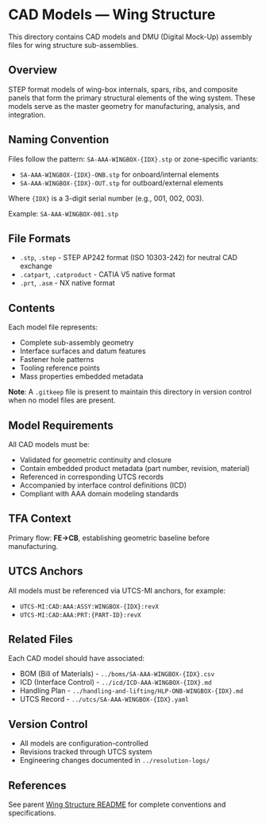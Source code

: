 # CAD Models — Wing Structure

This directory contains CAD models and DMU (Digital Mock-Up) assembly files for wing structure sub-assemblies.

## Overview

STEP format models of wing-box internals, spars, ribs, and composite panels that form the primary structural elements of the wing system. These models serve as the master geometry for manufacturing, analysis, and integration.

## Naming Convention

Files follow the pattern: `SA-AAA-WINGBOX-{IDX}.stp` or zone-specific variants:
- `SA-AAA-WINGBOX-{IDX}-ONB.stp` for onboard/internal elements
- `SA-AAA-WINGBOX-{IDX}-OUT.stp` for outboard/external elements

Where `{IDX}` is a 3-digit serial number (e.g., 001, 002, 003).

Example: `SA-AAA-WINGBOX-001.stp`

## File Formats

- `.stp`, `.step` - STEP AP242 format (ISO 10303-242) for neutral CAD exchange
- `.catpart`, `.catproduct` - CATIA V5 native format
- `.prt`, `.asm` - NX native format

## Contents

Each model file represents:
- Complete sub-assembly geometry
- Interface surfaces and datum features
- Fastener hole patterns
- Tooling reference points
- Mass properties embedded metadata

**Note**: A `.gitkeep` file is present to maintain this directory in version control when no model files are present.

## Model Requirements

All CAD models must be:
- Validated for geometric continuity and closure
- Contain embedded product metadata (part number, revision, material)
- Referenced in corresponding UTCS records
- Accompanied by interface control definitions (ICD)
- Compliant with AAA domain modeling standards

## TFA Context

Primary flow: **FE→CB**, establishing geometric baseline before manufacturing.

## UTCS Anchors

All models must be referenced via UTCS-MI anchors, for example:
- `UTCS-MI:CAD:AAA:ASSY:WINGBOX-{IDX}:revX`
- `UTCS-MI:CAD:AAA:PRT:{PART-ID}:revX`

## Related Files

Each CAD model should have associated:
- BOM (Bill of Materials) - `../boms/SA-AAA-WINGBOX-{IDX}.csv`
- ICD (Interface Control) - `../icd/ICD-AAA-WINGBOX-{IDX}.md`
- Handling Plan - `../handling-and-lifting/HLP-ONB-WINGBOX-{IDX}.md`
- UTCS Record - `../utcs/SA-AAA-WINGBOX-{IDX}.yaml`

## Version Control

- All models are configuration-controlled
- Revisions tracked through UTCS system
- Engineering changes documented in `../resolution-logs/`

## References

See parent [Wing Structure README](../README.md) for complete conventions and specifications.
